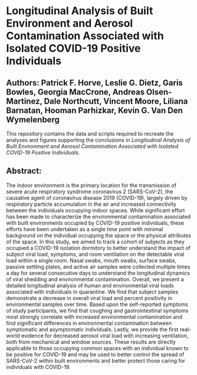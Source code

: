 # Longitudinal Analysis of Built Environment and Aerosol Contamination Associated with Isolated COVID-19 Positive Individuals

## Authors: Patrick F. Horve, Leslie G. Dietz, Garis Bowles, Georgia MacCrone, Andreas Olsen-Martinez, Dale Northcutt, Vincent Moore, Liliana Barnatan, Hooman Parhizkar, Kevin G. Van Den Wymelenberg

This repository contains the data and scripts required to recreate the analyses and figures supporting the conclusions in *Longitudinal Analysis of Built Environment and Aerosol Contamination Associated with Isolated COVID-19 Positive Individuals*.  

## Abstract: 
The indoor environment is the primary location for the transmission of severe acute respiratory syndrome coronavirus 2 (SARS-CoV-2), the causative agent of coronavirus disease 2019 (COVID-19), largely driven by respiratory particle accumulation in the air and increased connectivity between the individuals occupying indoor spaces. While significant effort has been made to characterize the environmental contamination associated with built environments occupied by COVID-19 positive individuals, these efforts have been undertaken as a single time point with minimal background on the individual occupying the space or the physical attributes of the space. In this study, we aimed to track a cohort of subjects as they occupied a COVID-19 isolation dormitory to better understand the impact of subject viral load, symptoms, and room ventilation on the detectable viral load within a single room. Nasal swabs, mouth swabs, surface swabs, passive settling plates, and active air samples were collected multiple times a day for several consecutive days to understand the longitudinal dynamics of viral shedding and environmental contamination. Overall, we present a detailed longitudinal analysis of human and environmental viral loads associated with individuals in quarantine. We find that subject samples demonstrate a decrease in overall viral load and percent positivity in environmental samples over time. Based upon the self-reported symptoms of study participants, we find that coughing and gastrointestinal symptoms most strongly correlate with increased environmental contamination and find significant differences in environmental contamination between symptomatic and asymptomatic individuals. Lastly, we provide the first real-world evidence for decreased aerosol viral load with increasing ventilation, both from mechanical and window sources. These results are directly applicable to those occupying common spaces with an individual known to be positive for COVID-19 and may be used to better control the spread of SARS-CoV-2 within built environments and better protect those caring for individuals with COVID-19.

